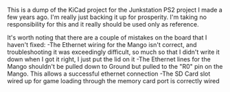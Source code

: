 This is a dump of the KiCad project for the Junkstation PS2 project I made a few years ago. I'm really just backing it up for prosperity. 
I'm taking no responsibility for this and it really should be used only as reference.

It's worth noting that there are a couple of mistakes on the board that I haven't fixed:
-The Ethernet wiring for the Mango isn't correct, and troubleshooting it was exceedingly difficult, so much so that I didn't write it down when I got it right, I just put the lid on it
-The Ethernet lines for the Mango shouldn't be pulled down to Ground but pulled to the "R0" pin on the Mango. This allows a successful ethernet connection
-The SD Card slot wired up for game loading through the memory card port is correctly wired
